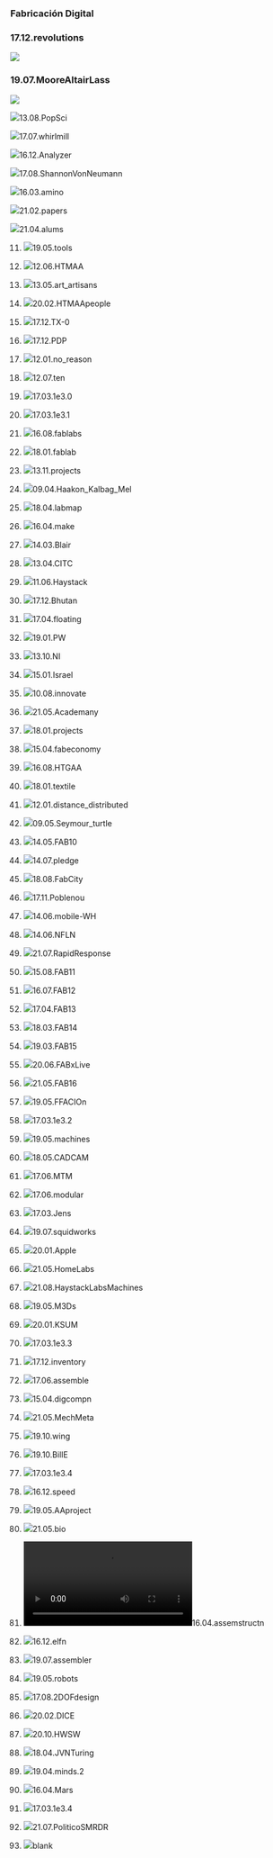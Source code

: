 <!--

author:   Oscar Campo
email:    oicampo@uao.edu.co
version:  0.0.1
language: sp
narrator: Spanish Latin American Female

logo:     

comment:  En este documento se presenta una perspectiva de hacia dónde va la Fabricación Digital
script:   
-->

### Fabricación Digital

### 17.12.revolutions
![](https://oscampo.github.io/Digital-Design-And-Manufacture/slides/17.12.revolutions.png)
### 19.07.MooreAltairLass
![](https://oscampo.github.io/Digital-Design-And-Manufacture/slides/19.07.MooreAltairLass.png)

![](https://oscampo.github.io/Digital-Design-And-Manufacture/slides/13.08.PopSci.png)13.08.PopSci

![](https://oscampo.github.io/Digital-Design-And-Manufacture/slides/17.07.whirlmill.png)17.07.whirlmill

![](https://oscampo.github.io/Digital-Design-And-Manufacture/slides/16.12.Analyzer.jpg)16.12.Analyzer

![](https://oscampo.github.io/Digital-Design-And-Manufacture/slides/17.08.ShannonVonNeumann.png)17.08.ShannonVonNeumann

![](https://oscampo.github.io/Digital-Design-And-Manufacture/slides/16.03.amino.png)16.03.amino

![](https://oscampo.github.io/Digital-Design-And-Manufacture/slides/21.02.papers.png)21.02.papers

![](https://oscampo.github.io/Digital-Design-And-Manufacture/slides/21.04.alums.png)21.04.alums

11) ![](https://oscampo.github.io/Digital-Design-And-Manufacture/slides/19.05.tools.png)19.05.tools

12) ![](https://oscampo.github.io/Digital-Design-And-Manufacture/slides/12.06.HTMAA.png)12.06.HTMAA

13) ![](https://oscampo.github.io/Digital-Design-And-Manufacture/slides/13.05.art_artisans.png)13.05.art_artisans

14) ![](https://oscampo.github.io/Digital-Design-And-Manufacture/slides/20.02.HTMAApeople.png)20.02.HTMAApeople

15) ![](https://oscampo.github.io/Digital-Design-And-Manufacture/slides/17.12.TX-0.png)17.12.TX-0

16) ![](https://oscampo.github.io/Digital-Design-And-Manufacture/slides/17.12.PDP.png)17.12.PDP

17) ![](https://oscampo.github.io/Digital-Design-And-Manufacture/slides/12.01.no_reason.jpg)12.01.no_reason

18) ![](https://oscampo.github.io/Digital-Design-And-Manufacture/slides/12.07.ten.png)12.07.ten

19) ![](https://oscampo.github.io/Digital-Design-And-Manufacture/slides/17.03.1e3.0.png)17.03.1e3.0

20) ![](https://oscampo.github.io/Digital-Design-And-Manufacture/slides/17.03.1e3.1.png)17.03.1e3.1

21) ![](https://oscampo.github.io/Digital-Design-And-Manufacture/slides/16.08.fablabs.jpg)16.08.fablabs

22) ![](https://oscampo.github.io/Digital-Design-And-Manufacture/slides/18.01.fablab.png)18.01.fablab

23) ![](https://oscampo.github.io/Digital-Design-And-Manufacture/slides/13.11.projects.png)13.11.projects

24) ![](https://oscampo.github.io/Digital-Design-And-Manufacture/slides/09.04.Haakon_Kalbag_Mel.jpg)09.04.Haakon_Kalbag_Mel

25) ![](https://oscampo.github.io/Digital-Design-And-Manufacture/slides/18.04.labmap.png)18.04.labmap

26) ![](https://oscampo.github.io/Digital-Design-And-Manufacture/slides/16.04.make.png)16.04.make

27) ![](https://oscampo.github.io/Digital-Design-And-Manufacture/slides/14.03.Blair.png)14.03.Blair

28) ![](https://oscampo.github.io/Digital-Design-And-Manufacture/slides/13.04.CITC.png)13.04.CITC

29) ![](https://oscampo.github.io/Digital-Design-And-Manufacture/slides/11.06.Haystack.png)11.06.Haystack

30) ![](https://oscampo.github.io/Digital-Design-And-Manufacture/slides/17.12.Bhutan.png)17.12.Bhutan

31) ![](https://oscampo.github.io/Digital-Design-And-Manufacture/slides/17.04.floating.png)17.04.floating

32) ![](https://oscampo.github.io/Digital-Design-And-Manufacture/slides/19.01.PW.png)19.01.PW

33) ![](https://oscampo.github.io/Digital-Design-And-Manufacture/slides/13.10.NI.png)13.10.NI

34) ![](https://oscampo.github.io/Digital-Design-And-Manufacture/slides/15.01.Israel.jpg)15.01.Israel

35) ![](https://oscampo.github.io/Digital-Design-And-Manufacture/slides/10.08.innovate.png)10.08.innovate

36) ![](https://oscampo.github.io/Digital-Design-And-Manufacture/slides/21.05.Academany.png)21.05.Academany

37) ![](https://oscampo.github.io/Digital-Design-And-Manufacture/slides/18.01.projects.png)18.01.projects

38) ![](https://oscampo.github.io/Digital-Design-And-Manufacture/slides/15.04.fabeconomy.png)15.04.fabeconomy

39) ![](https://oscampo.github.io/Digital-Design-And-Manufacture/slides/16.08.HTGAA.png)16.08.HTGAA

40) ![](https://oscampo.github.io/Digital-Design-And-Manufacture/slides/18.01.textile.png)18.01.textile

41) ![](https://oscampo.github.io/Digital-Design-And-Manufacture/slides/12.01.distance_distributed.png)12.01.distance_distributed

42) ![](https://oscampo.github.io/Digital-Design-And-Manufacture/slides/09.05.Seymour_turtle.png)09.05.Seymour_turtle

43) ![](https://oscampo.github.io/Digital-Design-And-Manufacture/slides/14.05.FAB10.png)14.05.FAB10

44) ![](https://oscampo.github.io/Digital-Design-And-Manufacture/slides/14.07.pledge.png)14.07.pledge

45) ![](https://oscampo.github.io/Digital-Design-And-Manufacture/slides/18.08.FabCity.png)18.08.FabCity

46) ![](https://oscampo.github.io/Digital-Design-And-Manufacture/slides/17.11.Poblenou.png)17.11.Poblenou

47) ![](https://oscampo.github.io/Digital-Design-And-Manufacture/slides/14.06.mobile-WH.png)14.06.mobile-WH

48) ![](https://oscampo.github.io/Digital-Design-And-Manufacture/slides/14.06.NFLN.png)14.06.NFLN

49) ![](https://oscampo.github.io/Digital-Design-And-Manufacture/slides/21.07.RapidResponse.png)21.07.RapidResponse

50) ![](https://oscampo.github.io/Digital-Design-And-Manufacture/slides/15.08.FAB11.png)15.08.FAB11

51) ![](https://oscampo.github.io/Digital-Design-And-Manufacture/slides/16.07.FAB12.png)16.07.FAB12

52) ![](https://oscampo.github.io/Digital-Design-And-Manufacture/slides/17.04.FAB13.png)17.04.FAB13

53) ![](https://oscampo.github.io/Digital-Design-And-Manufacture/slides/18.03.FAB14.png)18.03.FAB14

54) ![](https://oscampo.github.io/Digital-Design-And-Manufacture/slides/19.03.FAB15.png)19.03.FAB15

55) ![](https://oscampo.github.io/Digital-Design-And-Manufacture/slides/20.06.FABxLive.png)20.06.FABxLive

56) ![](https://oscampo.github.io/Digital-Design-And-Manufacture/slides/21.05.FAB16.png)21.05.FAB16

57) ![](https://oscampo.github.io/Digital-Design-And-Manufacture/slides/19.05.FFACIOn.png)19.05.FFACIOn

58) ![](https://oscampo.github.io/Digital-Design-And-Manufacture/slides/17.03.1e3.2.png)17.03.1e3.2

59) ![](https://oscampo.github.io/Digital-Design-And-Manufacture/slides/19.05.machines.png)19.05.machines

60) ![](https://oscampo.github.io/Digital-Design-And-Manufacture/slides/18.05.CADCAM.png)18.05.CADCAM

61) ![](https://oscampo.github.io/Digital-Design-And-Manufacture/slides/17.06.MTM.png)17.06.MTM

62) ![](https://oscampo.github.io/Digital-Design-And-Manufacture/slides/17.06.modular.png)17.06.modular

63) ![](https://oscampo.github.io/Digital-Design-And-Manufacture/slides/17.03.Jens.png)17.03.Jens

64) ![](https://oscampo.github.io/Digital-Design-And-Manufacture/slides/19.07.squidworks.png)19.07.squidworks

65) ![](https://oscampo.github.io/Digital-Design-And-Manufacture/slides/20.01.Apple.jpg)20.01.Apple

66) ![](https://oscampo.github.io/Digital-Design-And-Manufacture/slides/21.05.HomeLabs.png)21.05.HomeLabs

67) ![](https://oscampo.github.io/Digital-Design-And-Manufacture/slides/21.08.HaystackLabsMachines.png)21.08.HaystackLabsMachines

68) ![](https://oscampo.github.io/Digital-Design-And-Manufacture/slides/19.05.M3Ds.png)19.05.M3Ds

69) ![](https://oscampo.github.io/Digital-Design-And-Manufacture/slides/20.01.KSUM.jpg)20.01.KSUM

70) ![](https://oscampo.github.io/Digital-Design-And-Manufacture/slides/17.03.1e3.3.png)17.03.1e3.3

71) ![](https://oscampo.github.io/Digital-Design-And-Manufacture/slides/17.12.inventory.png)17.12.inventory

72) ![](https://oscampo.github.io/Digital-Design-And-Manufacture/slides/17.06.assemble.png)17.06.assemble

73) ![](https://oscampo.github.io/Digital-Design-And-Manufacture/slides/15.04.digcompn.png)15.04.digcompn

74) ![](https://oscampo.github.io/Digital-Design-And-Manufacture/slides/21.05.MechMeta.png)21.05.MechMeta

75) ![](https://oscampo.github.io/Digital-Design-And-Manufacture/slides/19.10.wing.png)19.10.wing

76) ![](https://oscampo.github.io/Digital-Design-And-Manufacture/slides/19.10.BillE.png)19.10.BillE

77) ![](https://oscampo.github.io/Digital-Design-And-Manufacture/slides/17.03.1e3.4.png)17.03.1e3.4

78) ![](https://oscampo.github.io/Digital-Design-And-Manufacture/slides/16.12.speed.png)16.12.speed

79) ![](https://oscampo.github.io/Digital-Design-And-Manufacture/slides/19.05.AAproject.png)19.05.AAproject

80) ![](https://oscampo.github.io/Digital-Design-And-Manufacture/slides/21.05.bio.png)21.05.bio

81) ![](https://oscampo.github.io/Digital-Design-And-Manufacture/slides/16.04.staplen.mp4)16.04.assemstructn

82) ![](https://oscampo.github.io/Digital-Design-And-Manufacture/slides/16.12.elfn.png)16.12.elfn

83) ![](https://oscampo.github.io/Digital-Design-And-Manufacture/slides/19.07.assembler.png)19.07.assembler

84) ![](https://oscampo.github.io/Digital-Design-And-Manufacture/slides/19.05.robots.png)19.05.robots

85) ![](https://oscampo.github.io/Digital-Design-And-Manufacture/slides/17.08.2DOFdesign.png)17.08.2DOFdesign

86) ![](https://oscampo.github.io/Digital-Design-And-Manufacture/slides/20.02.DICE.png)20.02.DICE

87) ![](https://oscampo.github.io/Digital-Design-And-Manufacture/slides/20.10.HWSW.png)20.10.HWSW

88) ![](https://oscampo.github.io/Digital-Design-And-Manufacture/slides/18.04.JVNTuring.png)18.04.JVNTuring

89) ![](https://oscampo.github.io/Digital-Design-And-Manufacture/slides/19.04.minds.2.png)19.04.minds.2

90) ![](https://oscampo.github.io/Digital-Design-And-Manufacture/slides/16.04.Mars.png)16.04.Mars

91) ![](https://oscampo.github.io/Digital-Design-And-Manufacture/slides/17.03.1e3.4.png)17.03.1e3.4

92) ![](https://oscampo.github.io/Digital-Design-And-Manufacture/slides/21.07.PoliticoSMRDR.png)21.07.PoliticoSMRDR

93) ![](https://oscampo.github.io/Digital-Design-And-Manufacture/slides/blank.png)blank
